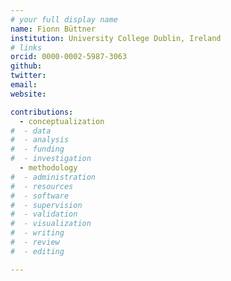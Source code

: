 ```yaml
---
# your full display name
name: Fionn Büttner
institution: University College Dublin, Ireland
# links
orcid: 0000-0002-5987-3063
github:
twitter:
email:
website:

contributions:
  - ​conceptualization
#  - data
#  - analysis
#  - funding​
#  - ​investigation
  - ​methodology
#  - administration​
#  - ​resources
#  - ​software
#  - ​supervision
#  - ​validation
#  - ​visualization
#  - writing
#  - review
#  - editing

---
```

